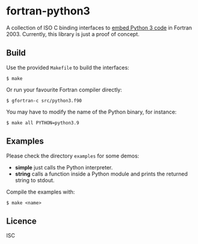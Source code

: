 # fortran-python3
A collection of ISO C binding interfaces to
[embed Python 3 code](https://docs.python.org/3.6/extending/embedding.html)
in Fortran 2003. Currently, this library is just a proof of concept.

## Build
Use the provided `Makefile` to build the interfaces:

```
$ make
```

Or run your favourite Fortran compiler directly:

```
$ gfortran-c src/python3.f90
```

You may have to modify the name of the Python binary, for instance:

```
$ make all PYTHON=python3.9
```

## Examples
Please check the directory `examples` for some demos:

* **simple** just calls the Python interpreter.
* **string** calls a function inside a Python module and prints the returned string to stdout.

Compile the examples with:

```
$ make <name>
```

## Licence
ISC
